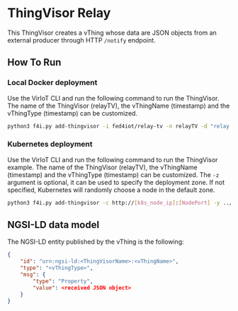 # ThingVisor Relay

This ThingVisor creates a vThing whose data are JSON objects from an external producer through HTTP `/notify` endpoint.

## How To Run

### Local Docker deployment

Use the VirIoT CLI and run the following command to run the ThingVisor. The name of the ThingVisor (relayTV), the vThingName (timestamp) and the vThingType (timestamp) can be customized.

```bash
python3 f4i.py add-thingvisor -i fed4iot/relay-tv -n relayTV -d "relay thingvisor in japan" -p "{'vThingName':'timestamp','vThingType':'timestamp'}"
```

### Kubernetes deployment

Use the VirIoT CLI and run the following command to run the ThingVisor example.  The name of the ThingVisor (relayTV), the vThingName (timestamp) and the vThingType (timestamp) can be customized.
The `-z` argument is optional, it can be used to specify the deployment zone. If not specified,
Kubernetes will randomly choose a node in the default zone.

```bash
python3 f4i.py add-thingvisor -c http://[k8s_node_ip]:[NodePort] -y ../yaml/thingVisor-relay.yaml -n relayTV -d "relay thingvisor in japan" -p "{'vThingName':'timestamp','vThingType':'timestamp'}"
```

## NGSI-LD data model
 
The NGSI-LD entity published by the vThing is the following:

```json
{
    "id": "urn:ngsi-ld:<ThingVisorName>:<vThingName>",
    "type": "<vThingType>",
    "msg": {
        "type": "Property",
        "value": <received JSON object>
    }
}
```
